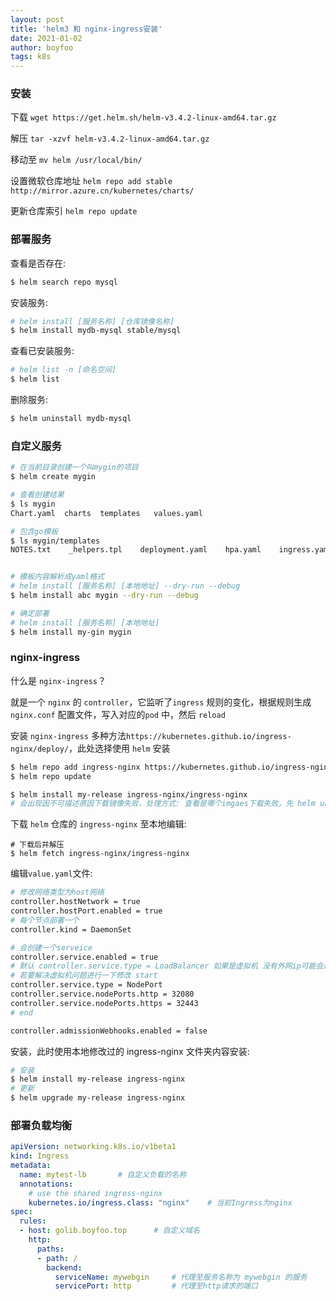 ```yaml
---
layout: post
title: 'helm3 和 nginx-ingress安装'
date: 2021-01-02
author: boyfoo
tags: k8s
---
```


### 安装

下载 `wget https://get.helm.sh/helm-v3.4.2-linux-amd64.tar.gz`

解压 `tar -xzvf helm-v3.4.2-linux-amd64.tar.gz`

移动至 `mv helm /usr/local/bin/`

设置微软仓库地址 `helm repo add stable http://mirror.azure.cn/kubernetes/charts/`

更新仓库索引 `helm repo update`

### 部署服务

查看是否存在:

```bash
$ helm search repo mysql
```

安装服务:

```bash
# helm install [服务名称] [仓库镜像名称]
$ helm install mydb-mysql stable/mysql
```

查看已安装服务:

```bash
# helm list -n [命名空间]
$ helm list 
```

删除服务:

```bash
$ helm uninstall mydb-mysql
```

### 自定义服务

```bash
# 在当前目录创建一个叫mygin的项目
$ helm create mygin

# 查看创建结果
$ ls mygin
Chart.yaml  charts  templates   values.yaml

# 包含go模板
$ ls mygin/templates
NOTES.txt    _helpers.tpl    deployment.yaml    hpa.yaml    ingress.yaml    service.yaml    serviceaccount.yaml    tests


# 模板内容解析成yaml格式
# helm install [服务名称] [本地地址] --dry-run --debug
$ helm install abc mygin --dry-run --debug

# 确定部署
# helm install [服务名称] [本地地址]
$ helm install my-gin mygin
```

### nginx-ingress

什么是 `nginx-ingress`？

就是一个 `nginx` 的 `controller`，它监听了`ingress` 规则的变化，根据规则生成 `nginx.conf` 配置文件，写入对应的`pod` 中，然后 `reload`

安装 `nginx-ingress` 多种方法`https://kubernetes.github.io/ingress-nginx/deploy/`，此处选择使用 `helm` 安装

```bash
$ helm repo add ingress-nginx https://kubernetes.github.io/ingress-nginx
$ helm repo update

$ helm install my-release ingress-nginx/ingress-nginx
# 会出现因不可描述原因下载镜像失败，处理方式: 查看是哪个imgaes下载失败，先 helm uninstall my-release，手动下载docker镜像，最后重新安装
```

下载 `helm` 仓库的 `ingress-nginx` 至本地编辑:

```
# 下载后并解压
$ helm fetch ingress-nginx/ingress-nginx  
```

编辑`value.yaml`文件:

```bash
# 修改网络类型为host网络
controller.hostNetwork = true
controller.hostPort.enabled = true
# 每个节点部署一个
controller.kind = DaemonSet 

# 会创建一个serveice 
controller.service.enabled = true
# 默认 controller.service.type = LoadBalancer 如果是虚拟机 没有外网ip可能会造成服务部署状态一直是pending
# 若要解决虚拟机问题进行一下修改 start
controller.service.type = NodePort
controller.service.nodePorts.http = 32080
controller.service.nodePorts.https = 32443
# end

controller.admissionWebhooks.enabled = false
```

安装，此时使用本地修改过的 ingress-nginx 文件夹内容安装:
```bash
# 安装
$ helm install my-release ingress-nginx 
# 更新
$ helm upgrade my-release ingress-nginx 
```


### 部署负载均衡

```yaml
apiVersion: networking.k8s.io/v1beta1
kind: Ingress
metadata:
  name: mytest-lb		# 自定义负载的名称
  annotations:
    # use the shared ingress-nginx
    kubernetes.io/ingress.class: "nginx"	# 当前Ingress为nginx
spec:
  rules:
  - host: golib.boyfoo.top 		# 自定义域名
    http:
      paths:
      - path: /
        backend:
          serviceName: mywebgin		# 代理至服务名称为 mywebgin 的服务
          servicePort: http 		# 代理至http请求的端口
```


